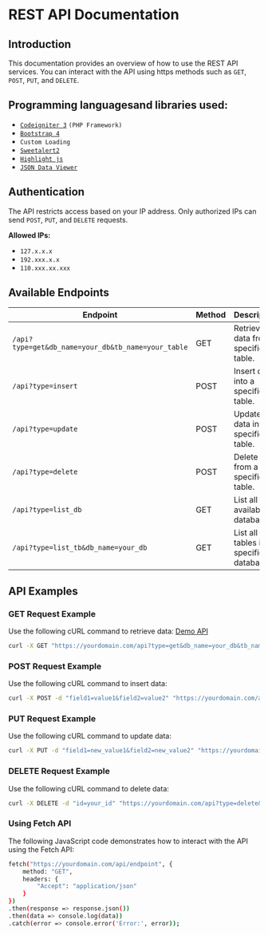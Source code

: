 # REST API Documentation

## Introduction
This documentation provides an overview of how to use the REST API services. You can interact with the API using https methods such as `GET`, `POST`, `PUT`, and `DELETE`.

## Programming languages ​​and libraries used:
- [`Codeigniter 3`](https://codeigniter.com/download) `(PHP Framework)`
- [`Bootstrap 4`](https://getbootstrap.com/docs/4.0/getting-started/introduction/)
- `Custom Loading`
- [`Sweetalert2`](https://sweetalert2.github.io/)
- [`Highlight js`](https://highlightjs.org/usage/)
- [`JSON Data Viewer`](https://www.jqueryscript.net/other/jQuery-Plugin-For-Easily-Readable-JSON-Data-Viewer.html)

## Authentication
The API restricts access based on your IP address. Only authorized IPs can send `POST`, `PUT`, and `DELETE` requests.

**Allowed IPs:**
- `127.x.x.x`
- `192.xxx.x.x`
- `110.xxx.xx.xxx`

## Available Endpoints

| Endpoint                                           | Method | Description                             |
| -------------------------------------------------- | ------ | --------------------------------------- |
| `/api?type=get&db_name=your_db&tb_name=your_table` | GET    | Retrieve data from a specific table.    |
| `/api?type=insert`                                 | POST   | Insert data into a specific table.      |
| `/api?type=update`                                 | POST   | Update data in a specific table.        |
| `/api?type=delete`                                 | POST   | Delete data from a specific table.      |
| `/api?type=list_db`                                | GET    | List all available databases.           |
| `/api?type=list_tb&db_name=your_db`                | GET    | List all tables in a specific database. |

## API Examples

### GET Request Example
Use the following cURL command to retrieve data: [Demo API](https://yourdomain.com/api?type=get&db_name=your_db&tb_name=your_table)

```bash
curl -X GET "https://yourdomain.com/api?type=get&db_name=your_db&tb_name=your_table"
```

### POST Request Example
Use the following cURL command to insert data:
```bash
curl -X POST -d "field1=value1&field2=value2" "https://yourdomain.com/api?type=insert&db_name=your_db&tb_name=your_table"
```

### PUT Request Example
Use the following cURL command to update data:
```bash
curl -X PUT -d "field1=new_value1&field2=new_value2" "https://yourdomain.com/api?type=update&db_name=your_db&tb_name=your_table"
```
### DELETE Request Example
Use the following cURL command to delete data:
```bash
curl -X DELETE -d "id=your_id" "https://yourdomain.com/api?type=delete&db_name=your_db&tb_name=your_table"
```
### Using Fetch API
The following JavaScript code demonstrates how to interact with the API using the Fetch API:
```bash
fetch("https://yourdomain.com/api/endpoint", {
    method: "GET",
    headers: {
        "Accept": "application/json"
    }
})
.then(response => response.json())
.then(data => console.log(data))
.catch(error => console.error('Error:', error));
```

